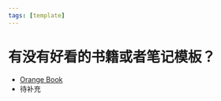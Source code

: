 ```yaml
---
tags: [template]
---
```


# 有没有好看的书籍或者笔记模板？

- [Orange Book](https://github.com/flavio20002/typst-orange-template)
- 待补充

